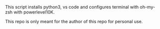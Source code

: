 This script installs python3, vs code and configures terminal with oh-my-zsh with powerlevel10K.

This repo is only meant for the author of this repo for personal use.